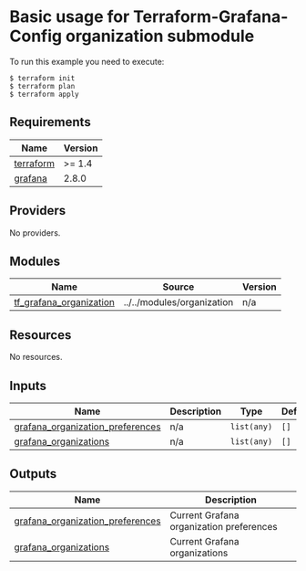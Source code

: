 # Basic usage for Terraform-Grafana-Config organization submodule

To run this example you need to execute:

```
$ terraform init
$ terraform plan
$ terraform apply
```

## Requirements

| Name | Version |
|------|---------|
| <a name="requirement_terraform"></a> [terraform](#requirement\_terraform) | >= 1.4 |
| <a name="requirement_grafana"></a> [grafana](#requirement\_grafana) | 2.8.0 |

## Providers

No providers.

## Modules

| Name | Source | Version |
|------|--------|---------|
| <a name="module_tf_grafana_organization"></a> [tf\_grafana\_organization](#module\_tf\_grafana\_organization) | ../../modules/organization | n/a |

## Resources

No resources.

## Inputs

| Name | Description | Type | Default | Required |
|------|-------------|------|---------|:--------:|
| <a name="input_grafana_organization_preferences"></a> [grafana\_organization\_preferences](#input\_grafana\_organization\_preferences) | n/a | `list(any)` | `[]` | no |
| <a name="input_grafana_organizations"></a> [grafana\_organizations](#input\_grafana\_organizations) | n/a | `list(any)` | `[]` | no |

## Outputs

| Name | Description |
|------|-------------|
| <a name="output_grafana_organization_preferences"></a> [grafana\_organization\_preferences](#output\_grafana\_organization\_preferences) | Current Grafana organization preferences |
| <a name="output_grafana_organizations"></a> [grafana\_organizations](#output\_grafana\_organizations) | Current Grafana organizations |
<!-- END_TF_DOCS -->
